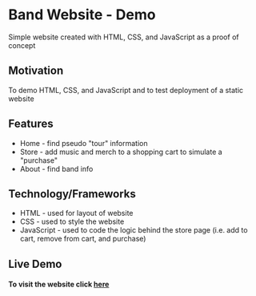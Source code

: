 # Band Website - Demo

Simple website created with HTML, CSS, and JavaScript as a proof of concept

## Motivation

To demo HTML, CSS, and JavaScript and to test deployment of a static website

## Features

- Home - find  pseudo "tour" information
- Store - add music and merch to a shopping cart to simulate a "purchase"
- About - find band info

## Technology/Frameworks

- HTML - used for layout of website
- CSS - used to style the website
- JavaScript - used to code the logic behind the store page (i.e. add to cart, remove from cart, and purchase)

## Live Demo

#### To visit the website click [here]()
